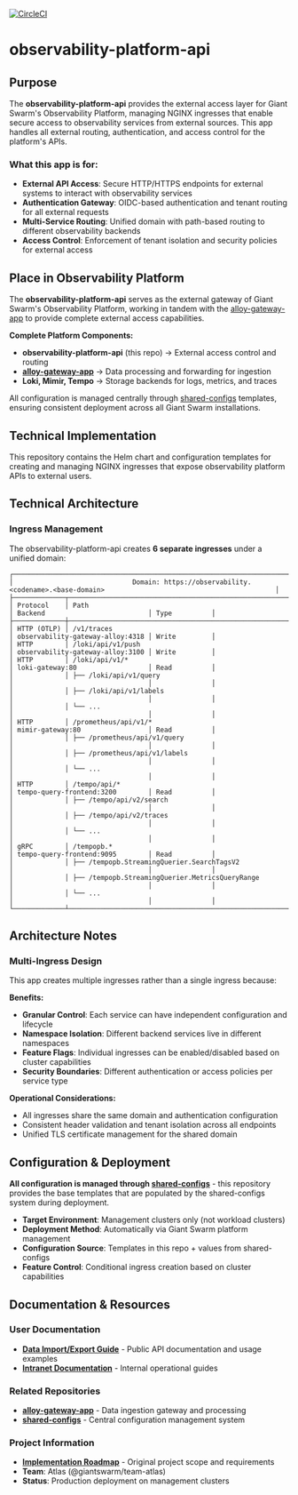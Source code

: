 [![CircleCI](https://dl.circleci.com/status-badge/img/gh/giantswarm/observability-platform-api/tree/main.svg?style=svg)](https://dl.circleci.com/status-badge/redirect/gh/giantswarm/observability-platform-api/tree/main)

# observability-platform-api

## Purpose

The **observability-platform-api** provides the external access layer for Giant Swarm's Observability Platform, managing NGINX ingresses that enable secure access to observability services from external sources. This app handles all external routing, authentication, and access control for the platform's APIs.

### What this app is for:

- **External API Access**: Secure HTTP/HTTPS endpoints for external systems to interact with observability services
- **Authentication Gateway**: OIDC-based authentication and tenant routing for all external requests
- **Multi-Service Routing**: Unified domain with path-based routing to different observability backends
- **Access Control**: Enforcement of tenant isolation and security policies for external access

## Place in Observability Platform

The **observability-platform-api** serves as the external gateway of Giant Swarm's Observability Platform, working in tandem with the [alloy-gateway-app](https://github.com/giantswarm/alloy-gateway-app) to provide complete external access capabilities.

**Complete Platform Components:**

- **observability-platform-api** (this repo) → External access control and routing
- [**alloy-gateway-app**](https://github.com/giantswarm/alloy-gateway-app) → Data processing and forwarding for ingestion
- **Loki, Mimir, Tempo** → Storage backends for logs, metrics, and traces

All configuration is managed centrally through [shared-configs](https://github.com/giantswarm/shared-configs) templates, ensuring consistent deployment across all Giant Swarm installations.

## Technical Implementation

This repository contains the Helm chart and configuration templates for creating and managing NGINX ingresses that expose observability platform APIs to external users.

## Technical Architecture

### Ingress Management

The observability-platform-api creates **6 separate ingresses** under a unified domain:

```
┌───────────────────────────────────────────────────────────────────────────────────────────────────────────────────────────────┐
│                              Domain: https://observability.<codename>.<base-domain>                                           │
├─────────────┬──────────────────────────────────────────────────────────────┬──────────────────────────────────┬───────────────┤
│ Protocol    │ Path                                                         │ Backend                          │ Type          │
├─────────────┼──────────────────────────────────────────────────────────────┼──────────────────────────────────┼───────────────┤
│ HTTP (OTLP) │ /v1/traces                                                   │ observability-gateway-alloy:4318 │ Write         │
│ HTTP        │ /loki/api/v1/push                                            │ observability-gateway-alloy:3100 │ Write         │
│ HTTP        │ /loki/api/v1/*                                               │ loki-gateway:80                  │ Read          │
│             │ ├── /loki/api/v1/query                                       │                                  │               │
│             │ ├── /loki/api/v1/labels                                      │                                  │               │
│             │ └── ...                                                      │                                  │               │
│ HTTP        │ /prometheus/api/v1/*                                         │ mimir-gateway:80                 │ Read          │
│             │ ├── /prometheus/api/v1/query                                 │                                  │               │
│             │ ├── /prometheus/api/v1/labels                                │                                  │               │
│             │ └── ...                                                      │                                  │               │
│ HTTP        │ /tempo/api/*                                                 │ tempo-query-frontend:3200        │ Read          │
│             │ ├── /tempo/api/v2/search                                     │                                  │               │
│             │ ├── /tempo/api/v2/traces                                     │                                  │               │
│             │ └── ...                                                      │                                  │               │
│ gRPC        │ /tempopb.*                                                   │ tempo-query-frontend:9095        │ Read          │
│             │ ├── /tempopb.StreamingQuerier.SearchTagsV2                   │                                  │               │
│             │ ├── /tempopb.StreamingQuerier.MetricsQueryRange              │                                  │               │
│             │ └── ...                                                      │                                  │               │
└─────────────┴──────────────────────────────────────────────────────────────┴──────────────────────────────────┴───────────────┘
```

## Architecture Notes

### Multi-Ingress Design

This app creates multiple ingresses rather than a single ingress because:

**Benefits:**
- **Granular Control**: Each service can have independent configuration and lifecycle
- **Namespace Isolation**: Different backend services live in different namespaces
- **Feature Flags**: Individual ingresses can be enabled/disabled based on cluster capabilities
- **Security Boundaries**: Different authentication or access policies per service type

**Operational Considerations:**

- All ingresses share the same domain and authentication configuration
- Consistent header validation and tenant isolation across all endpoints
- Unified TLS certificate management for the shared domain

## Configuration & Deployment

**All configuration is managed through [shared-configs](https://github.com/giantswarm/shared-configs)** - this repository provides the base templates that are populated by the shared-configs system during deployment.

- **Target Environment**: Management clusters only (not workload clusters)
- **Deployment Method**: Automatically via Giant Swarm platform management
- **Configuration Source**: Templates in this repo + values from shared-configs
- **Feature Control**: Conditional ingress creation based on cluster capabilities

## Documentation & Resources

### User Documentation

- [**Data Import/Export Guide**](https://docs.giantswarm.io/overview/observability/data-management/data-import-export/) - Public API documentation and usage examples
- [**Intranet Documentation**](https://intranet.giantswarm.io/docs/observability/gateway/) - Internal operational guides

### Related Repositories

- [**alloy-gateway-app**](https://github.com/giantswarm/alloy-gateway-app) - Data ingestion gateway and processing
- [**shared-configs**](https://github.com/giantswarm/shared-configs) - Central configuration management system

### Project Information

- [**Implementation Roadmap**](https://github.com/giantswarm/roadmap/issues/3568) - Original project scope and requirements
- **Team**: Atlas (@giantswarm/team-atlas)
- **Status**: Production deployment on management clusters
